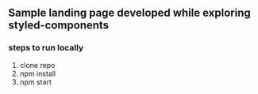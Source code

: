 ## Sample landing page developed while exploring styled-components

### steps to run locally

1. clone repo
2. npm install
3. npm start

